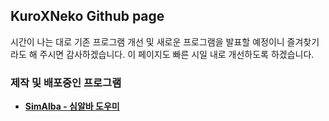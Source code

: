 ## KuroXNeko Github page

시간이 나는 대로 기존 프로그램 개선 및 새로운 프로그램을 발표할 예정이니 즐겨찾기라도 해 주시면 감사하겠습니다. 이 페이지도 빠른 시일 내로 개선하도록 하겠습니다.

### 제작 및 배포중인 프로그램

- **[SimAlba - 심알바 도우미](https://maplekuroxneko.github.io/SimAlba/)**
